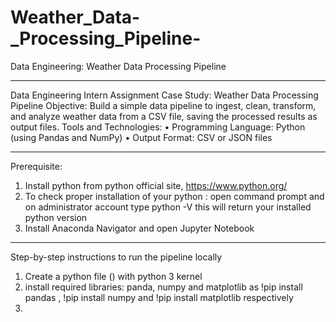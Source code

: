 # Weather_Data-_Processing_Pipeline-
Data Engineering: Weather Data Processing Pipeline 

*************
Data Engineering Intern Assignment 
Case Study: Weather Data Processing Pipeline 
Objective: Build a simple data pipeline to ingest, clean, transform, and analyze weather data from 
a CSV file, saving the processed results as output files. 
Tools and Technologies: 
• Programming Language: Python (using Pandas and NumPy) 
• Output Format: CSV or JSON files 

*************************

Prerequisite:
1. Install python from python official site, https://www.python.org/
2. To check proper installation of your python : open command prompt and on administrator account type python -V
   this will return your installed python version
3. Install Anaconda Navigator and  open Jupyter Notebook

*********************************************
Step-by-step instructions to run the pipeline locally
1. Create a python file () with python 3 kernel
2. install required libraries: panda, numpy and matplotlib as !pip install pandas , !pip install numpy and !pip install matplotlib respectively
3. 
